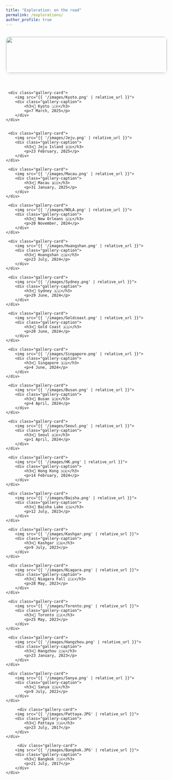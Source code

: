 ```yaml
---
title: "Exploration: on the road"
permalink: /explorations/
author_profile: true
---
```


<style>
    /* 强制拓宽本页面的主内容区域 */

    .gallery-grid {
        display: grid;
        /* --- 改动 1: 设置为单列布局 --- */
        grid-template-columns: 1fr;
        gap: 2.5rem; /* 增大了卡片之间的垂直间距 */
        padding: 1rem 0;
    }

    .gallery-card {
        border: 1px solid #e0e0e0;
        border-radius: 12px;
        overflow: hidden;
        box-shadow: 0 4px 8px rgba(0,0,0,0.05);
        transition: transform 0.3s ease, box-shadow 0.3s ease;
    }

    .gallery-card:hover {
        transform: translateY(-5px);
        box-shadow: 0 8px 16px rgba(0,0,0,0.1);
    }

    .gallery-card img {
        width: 100%;
        /* --- 改动 2: 移除了固定高度，让图片可以按比例显示为大图 --- */
        /* height: 250px; */
        object-fit: cover;
        display: block;
    }

    .gallery-caption {
        padding: 1rem 1.5rem;
        text-align: center;
        font-size: 0.9em;
        color: #555;
        background: #fdfdfd;
    }
    .gallery-caption h3 {
        margin: 0 0 0.5rem 0;
        font-size: 1.2em;
        color: #333;
    }
</style>


<div class="gallery-grid">
    <div class="gallery-card">
        <img src="{{ '/images/Osaka.png' | relative_url }}">
        <div class="gallery-caption">
            <h3>📍 Osaka 🇯🇵</h3>
            <p>10 March, 2025</p>
        </div>
    </div>

     <div class="gallery-card">
        <img src="{{ '/images/Kyoto.png' | relative_url }}">
        <div class="gallery-caption">
            <h3>📍 Kyoto 🇯🇵</h3>
            <p>7 March, 2025</p>
        </div>
    </div>


     <div class="gallery-card">
        <img src="{{ '/images/Jeju.png' | relative_url }}">
        <div class="gallery-caption">
            <h3>📍 Jeju Island 🇰🇷</h3>
            <p>23 February, 2025</p>
        </div>
    </div>

     <div class="gallery-card">
        <img src="{{ '/images/Macau.png' | relative_url }}">
        <div class="gallery-caption">
            <h3>📍 Macau 🇲🇴</h3>
            <p>31 January, 2025</p>
        </div>
    </div>

     <div class="gallery-card">
        <img src="{{ '/images/NOLA.png' | relative_url }}">
        <div class="gallery-caption">
            <h3>📍 New Orleans 🇺🇸</h3>
            <p>20 November, 2024</p>
        </div>
    </div>

     <div class="gallery-card">
        <img src="{{ '/images/Huangshan.png' | relative_url }}">
        <div class="gallery-caption">
            <h3>📍 Huangshan 🇨🇳</h3>
            <p>23 July, 2024</p>
        </div>
    </div>

     <div class="gallery-card">
        <img src="{{ '/images/Sydney.png' | relative_url }}">
        <div class="gallery-caption">
            <h3>📍 Sydney 🇦🇺</h3>
            <p>29 June, 2024</p>
        </div>
    </div>

     <div class="gallery-card">
        <img src="{{ '/images/Goldcoast.png' | relative_url }}">
        <div class="gallery-caption">
            <h3>📍 Gold Coast 🇦🇺</h3>
            <p>20 June, 2024</p>
        </div>
    </div>

     <div class="gallery-card">
        <img src="{{ '/images/Singapore.png' | relative_url }}">
        <div class="gallery-caption">
            <h3>📍 Singapore 🇸🇬</h3>
            <p>4 June, 2024</p>
        </div>
    </div>

     <div class="gallery-card">
        <img src="{{ '/images/Busan.png' | relative_url }}">
        <div class="gallery-caption">
            <h3>📍 Busan 🇰🇷</h3>
            <p>4 April, 2024</p>
        </div>
    </div>

     <div class="gallery-card">
        <img src="{{ '/images/Seoul.png' | relative_url }}">
        <div class="gallery-caption">
            <h3>📍 Seoul 🇰🇷</h3>
            <p>1 April, 2024</p>
        </div>
    </div>

     <div class="gallery-card">
        <img src="{{ '/images/HK.png' | relative_url }}">
        <div class="gallery-caption">
            <h3>📍 Hong Kong 🇭🇰</h3>
            <p>14 February, 2024</p>
        </div>
    </div>

     <div class="gallery-card">
        <img src="{{ '/images/Baisha.png' | relative_url }}">
        <div class="gallery-caption">
            <h3>📍 Baisha Lake 🇨🇳</h3>
            <p>12 July, 2023</p>
        </div>
    </div>

     <div class="gallery-card">
        <img src="{{ '/images/Kashgar.png' | relative_url }}">
        <div class="gallery-caption">
            <h3>📍 Kashgar 🇨🇳</h3>
            <p>9 July, 2023</p>
        </div>
    </div>

     <div class="gallery-card">
        <img src="{{ '/images/Niagara.png' | relative_url }}">
        <div class="gallery-caption">
            <h3>📍 Niagara Fall 🇨🇦</h3>
            <p>28 May, 2023</p>
        </div>
    </div>

     <div class="gallery-card">
        <img src="{{ '/images/Toronto.png' | relative_url }}">
        <div class="gallery-caption">
            <h3>📍 Toronto 🇨🇦</h3>
            <p>25 May, 2023</p>
        </div>
    </div>

     <div class="gallery-card">
        <img src="{{ '/images/Hangzhou.png' | relative_url }}">
        <div class="gallery-caption">
            <h3>📍 Hangzhou 🇨🇳</h3>
            <p>23 January, 2023</p>
        </div>
    </div>

     <div class="gallery-card">
        <img src="{{ '/images/Sanya.png' | relative_url }}">
        <div class="gallery-caption">
            <h3>📍 Sanya 🇨🇳</h3>
            <p>9 July, 2022</p>
        </div>
    </div>

         <div class="gallery-card">
        <img src="{{ '/images/Pattaya.JPG' | relative_url }}">
        <div class="gallery-caption">
            <h3>📍 Pattaya 🇹🇭</h3>
            <p>23 July, 2017</p>
        </div>
    </div>

         <div class="gallery-card">
        <img src="{{ '/images/Bangkok.JPG' | relative_url }}">
        <div class="gallery-caption">
            <h3>📍 Bangkok 🇹🇭</h3>
            <p>21 July, 2017</p>
        </div>
    </div>
    
</div>
